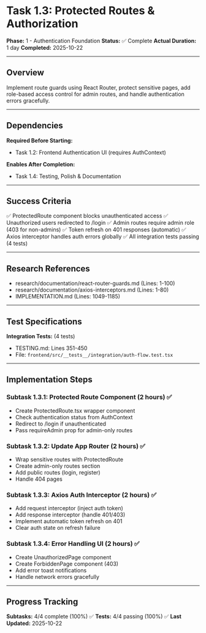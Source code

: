 # Task 1.3: Protected Routes & Authorization

**Phase:** 1 - Authentication Foundation
**Status:** ✅ Complete
**Actual Duration:** 1 day
**Completed:** 2025-10-22

---

## Overview

Implement route guards using React Router, protect sensitive pages, add role-based access control for admin routes, and handle authentication errors gracefully.

---

## Dependencies

**Required Before Starting:**
- Task 1.2: Frontend Authentication UI (requires AuthContext)

**Enables After Completion:**
- Task 1.4: Testing, Polish & Documentation

---

## Success Criteria

✅ ProtectedRoute component blocks unauthenticated access
✅ Unauthorized users redirected to /login
✅ Admin routes require admin role (403 for non-admins)
✅ Token refresh on 401 responses (automatic)
✅ Axios interceptor handles auth errors globally
✅ All integration tests passing (4 tests)

---

## Research References

- research/documentation/react-router-guards.md (Lines: 1-100)
- research/documentation/axios-interceptors.md (Lines: 1-80)
- IMPLEMENTATION.md (Lines: 1049-1185)

---

## Test Specifications

**Integration Tests:** (4 tests)
- TESTING.md: Lines 351-450
- File: `frontend/src/__tests__/integration/auth-flow.test.tsx`

---

## Implementation Steps

### Subtask 1.3.1: Protected Route Component (2 hours) ✅
- Create ProtectedRoute.tsx wrapper component
- Check authentication status from AuthContext
- Redirect to /login if unauthenticated
- Pass requireAdmin prop for admin-only routes

### Subtask 1.3.2: Update App Router (2 hours) ✅
- Wrap sensitive routes with ProtectedRoute
- Create admin-only routes section
- Add public routes (login, register)
- Handle 404 pages

### Subtask 1.3.3: Axios Auth Interceptor (2 hours) ✅
- Add request interceptor (inject auth token)
- Add response interceptor (handle 401/403)
- Implement automatic token refresh on 401
- Clear auth state on refresh failure

### Subtask 1.3.4: Error Handling UI (2 hours) ✅
- Create UnauthorizedPage component
- Create ForbiddenPage component (403)
- Add error toast notifications
- Handle network errors gracefully

---

## Progress Tracking

**Subtasks:** 4/4 complete (100%) ✅
**Tests:** 4/4 passing (100%) ✅
**Last Updated:** 2025-10-22
